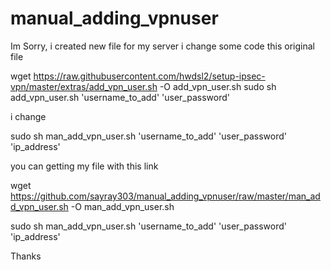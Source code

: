 # manual_adding_vpnuser

Im Sorry, i created new file for my server
i change some code
this original file

wget https://raw.githubusercontent.com/hwdsl2/setup-ipsec-vpn/master/extras/add_vpn_user.sh -O add_vpn_user.sh
sudo sh add_vpn_user.sh 'username_to_add' 'user_password'

i change

sudo sh man_add_vpn_user.sh 'username_to_add' 'user_password' 'ip_address'

you can getting my file with this link

wget https://github.com/sayray303/manual_adding_vpnuser/raw/master/man_add_vpn_user.sh -O man_add_vpn_user.sh

sudo sh man_add_vpn_user.sh 'username_to_add' 'user_password' 'ip_address'



Thanks
